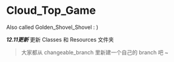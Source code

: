 # Cloud_Top_Game
Also called Golden_Shovel_Shovel : )

***12.11更新***  更新 Classes 和 Resources 文件夹

> 大家都从 changeable_branch 里新建一个自己的 branch 吧 ~
